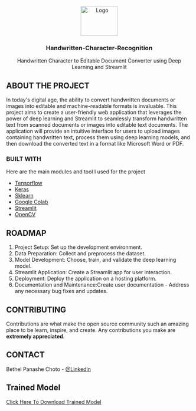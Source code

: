 <!-- PROJECT LOGO -->
<br />
<p align="center">
  <a href="https://github.com/tinotenda-alfaneti/stock-prices-predictor/">
    <img src=".1_jlxdirCP5Qre1pcoNC-7JQ.png" alt="Logo" width="100" height="80">
  </a>

  <h3 align="center">Handwritten-Character-Recognition</h3>

  <p align="center">
    Handwritten Character to Editable Document Converter using Deep Learning and Streamlit
    <br />
  </p>
</p>

<!-- ABOUT THE PROJECT -->
## ABOUT THE PROJECT

In today's digital age, the ability to convert handwritten documents or images into editable and machine-readable formats is invaluable. This project aims to create a user-friendly web application that leverages the power of deep learning and Streamlit to seamlessly transform handwritten text from scanned documents or images into editable text documents. The application will provide an intuitive interface for users to upload images containing handwritten text, process them using deep learning models, and then download the converted text in a format like Microsoft Word or PDF.


### BUILT WITH
Here are the main modules and tool I used for the project
* [Tensorflow](https://github.com/tensorflow)
* [Keras](https://github.com/keras-team/keras)
* [Sklearn](https://github.com/topics/sklearn)
* [Google Colab](https://github.com/googlecolab)
* [Streamlit](https://github.com/streamlit)
* [OpenCV](https://github.com/opencv)


<!-- ROADMAP -->
## ROADMAP

1. Project Setup: Set up the development environment.
2. Data Preparation: Collect and preprocess the dataset.
3. Model Development: Choose, train, and validate the deep learning model.
4. Streamlit Application: Create a Streamlit app for user interaction.
5. Deployment: Deploy the application on a hosting platform.
6. Documentation and Maintenance:Create user documentation - Address any necessary bug fixes and updates.


<!-- CONTRIBUTING -->
## CONTRIBUTING

Contributions are what make the open source community such an amazing place to be learn, inspire, and create. Any contributions you make are **extremely appreciated**.

<!-- CONTACT -->
## CONTACT

Bethel Panashe Choto - [@Linkedin](https://www.linkedin.com/in/bethel-panashe-choto/)

<!-- Model -->
## Trained Model
[Click Here To Download Trained Model](https://drive.google.com/file/d/1nlJ8cNvvUWRczSGz3Dn_0MN2UJ2_hT06/view?usp=share_link)


<!-- MARKDOWN LINKS & IMAGES -->
<!-- https://www.markdownguide.org/basic-syntax/#reference-style-links -->
[forks-shield]: https://img.shields.io/github/forks/roshanlam/ReadMeTemplate?style=for-the-badge
[forks-url]: https://github.com/roshanlam/ReadMeTemplate/network/members
[stars-shield]: https://img.shields.io/github/stars/roshanlam/ReadMeTemplate?style=for-the-badge
[stars-url]: https://github.com/roshanlam/ReadMeTemplate/stargazers
[issues-shield]: https://img.shields.io/github/issues/roshanlam/ReadMeTemplate?style=for-the-badge
[issues-url]: https://github.com/roshanlam/ReadMeTemplate/issues
[linkedin-shield]: https://img.shields.io/badge/-LinkedIn-black.svg?style=flat-square&logo=linkedin&colorB=555
[linkedin-url]: https://linkedin.com/in/roshan-lamichhane 
